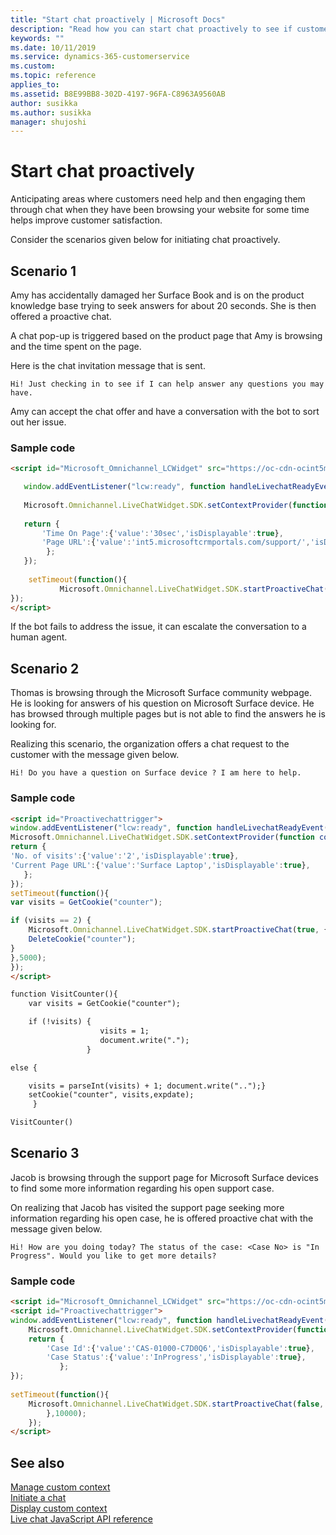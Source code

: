 ```yaml
---
title: "Start chat proactively | Microsoft Docs"
description: "Read how you can start chat proactively to see if customers need help and thereby improve customer experience"
keywords: ""
ms.date: 10/11/2019
ms.service: dynamics-365-customerservice
ms.custom:
ms.topic: reference
applies_to:
ms.assetid: B8E99BB8-302D-4197-96FA-C8963A9560AB
author: susikka
ms.author: susikka
manager: shujoshi
---
```

# Start chat proactively

Anticipating areas where customers need help and then engaging them through chat when they have been browsing your website for some time helps improve customer satisfaction.

Consider the scenarios given below for initiating chat proactively.

## Scenario 1

Amy has accidentally damaged her Surface Book and is on the product knowledge base trying to seek answers for about 20 seconds. She is then offered a proactive chat.

A chat pop-up is triggered based on the product page that Amy is browsing and the time spent on the page.

Here is the chat invitation message that is sent.

```
Hi! Just checking in to see if I can help answer any questions you may have. 
```

Amy can accept the chat offer and have a conversation with the bot to sort out her issue. 

### Sample code

```html
<script id="Microsoft_Omnichannel_LCWidget" src="https://oc-cdn-ocint5m.azureedge.net/livechatwidget/scripts/LiveChatBootstrapper.js" data-app-id="67be3444-1901-49de-8ba1-b1a24d34c398" data-org-id="d9631307-003e-4e5d-9ef8-5d49c8f08fbf" data-org-url="https://org77fb4aa4-crm.oc.crmlivetie.com"></script><script id="Proactivechattrigger"> 

   window.addEventListener("lcw:ready", function handleLivechatReadyEvent(){ 
   
   Microsoft.Omnichannel.LiveChatWidget.SDK.setContextProvider(function contextProvider(){ 
   
   return { 
       'Time On Page':{'value':'30sec','isDisplayable':true}, 
       'Page URL':{'value':'int5.microsoftcrmportals.com/support/','isDisplayable':true}, 
        }; 
   }); 
    
    setTimeout(function(){ 
           Microsoft.Omnichannel.LiveChatWidget.SDK.startProactiveChat(true, null) },20000); 
});    
</script>
```

If the bot fails to address the issue, it can escalate the conversation to a human agent.

## Scenario 2

Thomas is browsing through the Microsoft Surface community webpage. He is looking for answers of his question on Microsoft Surface device. He has browsed through multiple pages but is not able to find the answers he is looking for.

Realizing this scenario, the organization offers a chat request to the customer with the message given below.

```
Hi! Do you have a question on Surface device ? I am here to help.
```
### Sample code

```html
<script id="Proactivechattrigger"> 
window.addEventListener("lcw:ready", function handleLivechatReadyEvent(){ 
Microsoft.Omnichannel.LiveChatWidget.SDK.setContextProvider(function contextProvider(){ 
return { 
'No. of visits':{'value':'2','isDisplayable':true}, 
'Current Page URL':{'value':'Surface Laptop','isDisplayable':true}, 
   }; 
}); 
setTimeout(function(){ 
var visits = GetCookie("counter"); 

if (visits == 2) { 
    Microsoft.Omnichannel.LiveChatWidget.SDK.startProactiveChat(true, {message: "Hi! How are you doing today? Do you have any questions? I am here to help."}); 
    DeleteCookie("counter"); 
} 
},5000); 
}); 
</script> 

function VisitCounter(){ 
    var visits = GetCookie("counter"); 

    if (!visits) { 
                    visits = 1;  
                    document.write("."); 
                 }  

else {  

    visits = parseInt(visits) + 1; document.write("..");} 
    setCookie("counter", visits,expdate); 
     }

VisitCounter() 
```

## Scenario 3

Jacob is browsing through the support page for Microsoft Surface devices to find some more information regarding his open support case.

On realizing that Jacob has visited the support page seeking more information regarding his open case, he is offered proactive chat with the message given below.

```
Hi! How are you doing today? The status of the case: <Case No> is "In Progress". Would you like to get more details? 
```

### Sample code

```html
<script id="Microsoft_Omnichannel_LCWidget" src="https://oc-cdn-ocint5m.azureedge.net/livechatwidget/scripts/LiveChatBootstrapper.js" data-app-id="67be3444-1901-49de-8ba1-b1a24d34c398" data-org-id="d9631307-003e-4e5d-9ef8-5d49c8f08fbf" data-org-url="https://org77fb4aa4-crm.oc.crmlivetie.com"></script> 
<script id="Proactivechattrigger"> 
window.addEventListener("lcw:ready", function handleLivechatReadyEvent(){ 
    Microsoft.Omnichannel.LiveChatWidget.SDK.setContextProvider(function contextProvider(){ 
    return { 
        'Case Id':{'value':'CAS-01000-C7D0Q6','isDisplayable':true}, 
        'Case Status':{'value':'InProgress','isDisplayable':true}, 
           }; 
}); 
 
setTimeout(function(){ 
    Microsoft.Omnichannel.LiveChatWidget.SDK.startProactiveChat(false, {message: "Hi! How are you doing today? The status of the case:CAS-01000-C7D0Q6 is in progress. Would you like to get more details?"}) 
        },10000); 
    }); 
</script> 
```

## See also

[Manage custom context](send-context-starting-chat.md)<br />
[Initiate a chat](initiate-chat-wait-time.md)<br />
[Display custom context](display-custom-context.md)<br />
[Live chat JavaScript API reference](../omnichannel-reference.md)